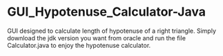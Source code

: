 # GUI_Hypotenuse_Calculator-Java
GUI designed to calculate length of hypotenuse of a right triangle.
Simply download the jdk version you want from oracle and run the file Calculator.java to enjoy the hypotenuse calculator.
